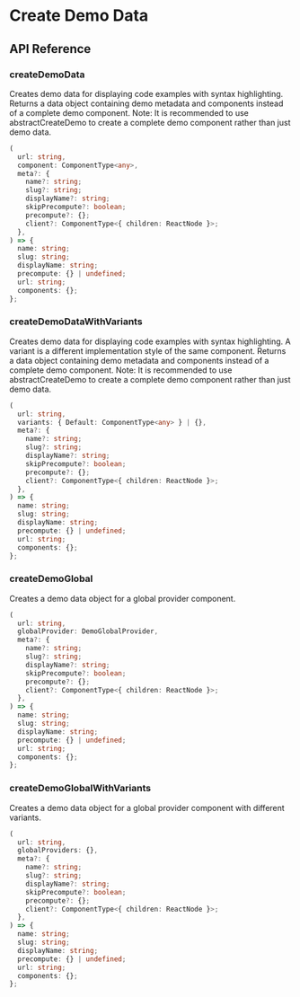 # Create Demo Data

[//]: types.ts '<-- Autogenerated By (do not edit the following markdown directly)'

## API Reference

### createDemoData

Creates demo data for displaying code examples with syntax highlighting.
Returns a data object containing demo metadata and components instead of a complete demo component.
Note: It is recommended to use abstractCreateDemo to create a complete demo component rather than just demo data.

```typescript
(
  url: string,
  component: ComponentType<any>,
  meta?: {
    name?: string;
    slug?: string;
    displayName?: string;
    skipPrecompute?: boolean;
    precompute?: {};
    client?: ComponentType<{ children: ReactNode }>;
  },
) => {
  name: string;
  slug: string;
  displayName: string;
  precompute: {} | undefined;
  url: string;
  components: {};
};
```

### createDemoDataWithVariants

Creates demo data for displaying code examples with syntax highlighting.
A variant is a different implementation style of the same component.
Returns a data object containing demo metadata and components instead of a complete demo component.
Note: It is recommended to use abstractCreateDemo to create a complete demo component rather than just demo data.

```typescript
(
  url: string,
  variants: { Default: ComponentType<any> } | {},
  meta?: {
    name?: string;
    slug?: string;
    displayName?: string;
    skipPrecompute?: boolean;
    precompute?: {};
    client?: ComponentType<{ children: ReactNode }>;
  },
) => {
  name: string;
  slug: string;
  displayName: string;
  precompute: {} | undefined;
  url: string;
  components: {};
};
```

### createDemoGlobal

Creates a demo data object for a global provider component.

```typescript
(
  url: string,
  globalProvider: DemoGlobalProvider,
  meta?: {
    name?: string;
    slug?: string;
    displayName?: string;
    skipPrecompute?: boolean;
    precompute?: {};
    client?: ComponentType<{ children: ReactNode }>;
  },
) => {
  name: string;
  slug: string;
  displayName: string;
  precompute: {} | undefined;
  url: string;
  components: {};
};
```

### createDemoGlobalWithVariants

Creates a demo data object for a global provider component with different variants.

```typescript
(
  url: string,
  globalProviders: {},
  meta?: {
    name?: string;
    slug?: string;
    displayName?: string;
    skipPrecompute?: boolean;
    precompute?: {};
    client?: ComponentType<{ children: ReactNode }>;
  },
) => {
  name: string;
  slug: string;
  displayName: string;
  precompute: {} | undefined;
  url: string;
  components: {};
};
```
